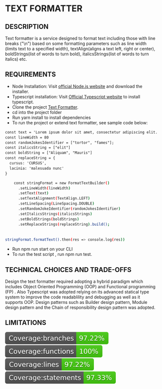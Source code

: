 # TEXT FORMATTER

## DESCRIPTION

Text formatter is a service designed to format text including those with line breaks ("\n")  based on some formatting parameters such as line width  (limits text to a specified width), textAlign(aligns a text left, right or center), boldStrings(list of words to turn bold), italicsStrings(list of words to turn italics) etc.

## REQUIREMENTS

* Node Installation: Visit [official Node.js website](https://nodejs.org/) and download the installer.
* Typescript installation: Visit  [Official Typescript website](https://www.typescriptlang.org/download)  to install typescript.
* Clone the project [Text Formatter](https://github.com/entyre-hire/backend-exercise-nnamdi16.git).
* cd into the project folder
* Run yarn install to install dependencies
* To run the project or extend text formatter, see sample code below:

```apache
const text = 'Lorem ipsum dolor sit amet, consectetur adipiscing elit. Morbi sit amet lacus eu purus malesuada sodales. Nunc a risus nunc.\nPraesent eget volutpat eros. Fusce mollis gravida nunc, vitae accumsan ligula varius vitae. Duis in tellus non est pulvinar efficitur quis ac tortor. Aliquam dictum, magna quis venenatis pharetra, leo sapien mollis mauris, et vestibulum arcu est eget turpis. Etiam tortor erat, lacinia et faucibus vitae, maximus et elit.\nDonec nisl nisi, imperdiet vitae felis ut, maximus condimentum ante. Curabitur efficitur sem sed ligula eleifend varius. Mauris et risus quis libero mattis auctor id ut orci.\nAliquam cursus sapien et euismod vestibulum. In maximus dolor eu vulputate tempus. Aenean ultricies nisl id elit mattis, vitae finibus libero interdum. Vestibulum ornare quam nec ornare fermentum.';
const lineWidth = 80
const randomJokesIdentifier = ["tortor", "fames"];
const italicsString = ["elit"]
const boldString = ["Aliquam", "Mauris"]
const replaceString = {
  cursus: 'CURSUS', 
  lacinia: 'malesuada nunc'
}
```

```bash
    const stringFormat = new FormatTextBuilder()
      .setLineWidth(lineWidth)
      .setText(text)
      .setTextAlignment(TextAlign.LEFT)
      .setLineSpacing(LineSpacing.DOUBLE)
      .setRandomJokeIdentifier(randomJokesIdentifier)
      .setItalicsStrings(italicsStrings)
      .setBoldStrings(boldStrings)
      .setReplaceStrings(replaceString).build();


stringFormat.formatText().then(res => console.log(res))
```

* Run npm run start on your CLI
* To run the test script , run npm run test.

## TECHNICAL CHOICES AND TRADE-OFFS

Design the text formatter required adopting a hybrid paradigm which includes Object Oriented Programming (OOP)  and Functional programming (FP) . Also Typescript was adopted relying on its advanced statical type system to improve the code readablility and debugging as well as it supports OOP. Design patterns such as Builder design pattern, Module design pattern and the Chain of responsibility design pattern was adopted.

## LIMITATIONS

![Branch Coverage](badge-branches.svg)![function-coverage](badge-functions.svg)![Lines coverage](badge-lines.svg)![Statement coverage](badge-statements.svg)
